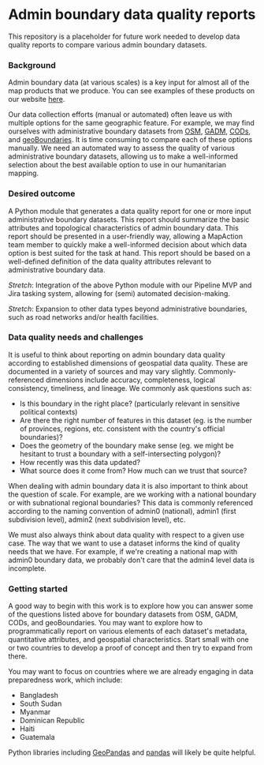 # Admin boundary data quality reports 

This repository is a placeholder for future work needed to develop data quality reports to compare various admin boundary datasets.

### Background

Admin boundary data (at various scales) is a key input for almost all of the map products that we produce. You can see examples of these products on our website [here](https://guides.mapaction.org/).

Our data collection efforts (manual or automated) often leave us with multiple options for the same geographic feature. For example, we may find ourselves with administrative boundary datasets from [OSM](https://www.openstreetmap.org/#map=16/51.7012/-0.9095), [GADM](https://gadm.org/), [CODs](https://data.humdata.org/dashboards/cod), and [geoBoundaries](https://www.geoboundaries.org/). It is time consuming to compare each of these options manually. We need an automated way to assess the quality of various administrative boundary datasets, allowing us to make a well-informed selection about the best available option to use in our humanitarian mapping. 

### Desired outcome

A Python module that generates a data quality report for one or more input administrative boundary datasets. This report should summarize the basic attributes and topological characteristics of admin boundary data. This report should be presented in a user-friendly way, allowing a MapAction team member to quickly make a well-informed decision about which data option is best suited for the task at hand. This report should be based on a well-defined definition of the data quality attributes relevant to administrative boundary data.

*Stretch*: Integration of the above Python module with our Pipeline MVP and Jira tasking system, allowing for (semi) automated decision-making.

*Stretch*: Expansion to other data types beyond administrative boundaries, such as road networks and/or health facilities.

### Data quality needs and challenges

It is useful to think about reporting on admin boundary data quality according to established dimensions of geospatial data quality. These are documented in a variety of sources and may vary slightly. Commonly-referenced dimensions include accuracy, completeness, logical consistency, timeliness, and lineage. We commonly ask questions such as: 
- Is this boundary in the right place? (particularly relevant in sensitive political contexts)
- Are there the right number of features in this dataset (eg. is the number of provinces, regions, etc. consistent with the country's official boundaries)?
- Does the geometry of the boundary make sense (eg. we might be hesitant to trust a boundary with a self-intersecting polygon)?
- How recently was this data updated?
- What source does it come from? How much can we trust that source?

When dealing with admin boundary data it is also important to think about the question of scale. For example, are we working with a national boundary or with subnational regional boundaries? This data is commonly referenced according to the naming convention of admin0 (national), admin1 (first subdivision level), admin2 (next subdivision level), etc. 

We must also always think about data quality with respect to a given use case. The way that we want to use a dataset informs the kind of quality needs that we have. For example, if we're creating a national map with admin0 boundary data, we probably don't care that the admin4 level data is incomplete. 

### Getting started 

A good way to begin with this work is to explore how you can answer some of the questions listed above for boundary datasets from OSM, GADM, CODs, and geoBoundaries. You may want to explore how to programmatically report on various elements of each dataset's metadata, quantitative attributes, and geospatial characteristics. Start small with one or two countries to develop a proof of concept and then try to expand from there. 

You may want to focus on countries where we are already engaging in data preparedness work, which include: 
- Bangladesh
- South Sudan
- Myanmar
- Dominican Republic
- Haiti
- Guatemala

Python libraries including [GeoPandas](https://geopandas.org/) and [pandas](https://pandas.pydata.org/) will likely be quite helpful.  
